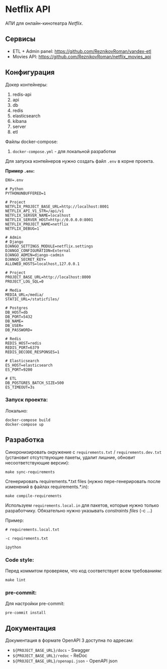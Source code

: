 # Netflix API
АПИ для онлайн-кинотеатра _Netflix_.

## Сервисы
- ETL + Admin panel: https://github.com/ReznikovRoman/yandex-etl
- Movies API: https://github.com/ReznikovRoman/netflix_movies_api

## Конфигурация
Докер контейнеры:
 1. redis-api
 2. api
 3. db
 4. redis
 5. elasticsearch
 6. kibana
 7. server
 8. etl

Файлы docker-compose:
 1. `docker-compose.yml` - для локальной разработки

Для запуска контейнеров нужно создать файл `.env` в корне проекта.

**Пример `.env`:**

```dotenv
ENV=.env

# Python
PYTHONUNBUFFERED=1

# Project
NETFLIX_PROJECT_BASE_URL=http://localhost:8001
NETFLIX_API_V1_STR=/api/v1
NETFLIX_SERVER_NAME=localhost
NETFLIX_SERVER_HOST=http://0.0.0.0:8001
NETFLIX_PROJECT_NAME=netflix
NETFLIX_DEBUG=1

# Admin
# Django
DJANGO_SETTINGS_MODULE=netflix.settings
DJANGO_CONFIGURATION=External
DJANGO_ADMIN=django-cadmin
DJANGO_SECRET_KEY=
ALLOWED_HOSTS=localhost,127.0.0.1

# Project
PROJECT_BASE_URL=http://localhost:8000
PROJECT_LOG_SQL=0

# Media
MEDIA_URL=/media/
STATIC_URL=/staticfiles/

# Postgres
DB_HOST=db
DB_PORT=5432
DB_NAME=
DB_USER=
DB_PASSWORD=

# Redis
REDIS_HOST=redis
REDIS_PORT=6379
REDIS_DECODE_RESPONSES=1

# Elasticsearch
ES_HOST=elasticsearch
ES_PORT=9200

# ETL
DB_POSTGRES_BATCH_SIZE=500
ES_TIMEOUT=3s
```

### Запуск проекта:

Локально:
```shell
docker-compose build
docker-compose up
```

## Разработка
Синхронизировать окружение с `requirements.txt` / `requirements.dev.txt` (установит отсутствующие пакеты, удалит лишние, обновит несоответствующие версии):
```shell
make sync-requirements
```

Сгенерировать requirements.\*.txt files (нужно пере-генерировать после изменений в файлах requirements.\*.in):
```shell
make compile-requirements
```

Используем `requirements.local.in` для пакетов, которые нужно только разработчику. Обязательно нужно указывать _constraints files_ (-c ...)

Пример:
```shell
# requirements.local.txt

-c requirements.txt

ipython
```

### Code style:

Перед коммитом проверяем, что код соответствует всем требованиям:

```shell
make lint
```


### pre-commit:

Для настройки pre-commit:
```shell
pre-commit install
```

## Документация
Документация в формате OpenAPI 3 доступна по адресам:
- `${PROJECT_BASE_URL}/docs` - Swagger
- `${PROJECT_BASE_URL}/redoc` - ReDoc
- `${PROJECT_BASE_URL}/openapi.json` - OpenAPI json
